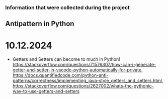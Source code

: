 ### Information that were collected during the project

## Antipattern in Python

# 10.12.2024

- Getters and Setters can become to much in Python! https://stackoverflow.com/questions/71576307/how-can-i-generate-getter-and-setter-in-vscode-python-automatically-for-private,
  https://docs.quantifiedcode.com/python-anti-patterns/correctness/implementing_java-style_getters_and_setters.html,
  https://stackoverflow.com/questions/2627002/whats-the-pythonic-way-to-use-getters-and-setters
